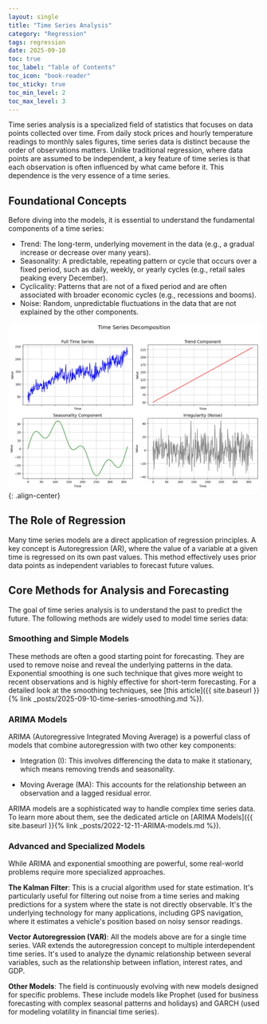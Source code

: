 ```yaml
---
layout: single
title: "Time Series Analysis"
category: "Regression"
tags: regression
date: 2025-09-10
toc: true
toc_label: "Table of Contents"
toc_icon: "book-reader"
toc_sticky: true
toc_min_level: 2
toc_max_level: 3
---
```


Time series analysis is a specialized field of statistics that focuses on data points collected over time. From daily stock prices and hourly temperature readings to monthly sales figures, time series data is distinct because the order of observations matters. Unlike traditional regression, where data points are assumed to be independent, a key feature of time series is that each observation is often influenced by what came before it. This dependence is the very essence of a time series.

## Foundational Concepts

Before diving into the models, it is essential to understand the fundamental components of a time series:

* Trend: The long-term, underlying movement in the data (e.g., a gradual increase or decrease over many years).
* Seasonality: A predictable, repeating pattern or cycle that occurs over a fixed period, such as daily, weekly, or yearly cycles (e.g., retail sales peaking every December).
* Cyclicality: Patterns that are not of a fixed period and are often associated with broader economic cycles (e.g., recessions and booms).
* Noise: Random, unpredictable fluctuations in the data that are not explained by the other components.

![](/assets/images/time_series/times_series_components.png){: .align-center}

## The Role of Regression

Many time series models are a direct application of regression principles. A key concept is Autoregression (AR), where the value of a variable at a given time is regressed on its own past values. This method effectively uses prior data points as independent variables to forecast future values.

## Core Methods for Analysis and Forecasting

The goal of time series analysis is to understand the past to predict the future. The following methods are widely used to model time series data:

### Smoothing and Simple Models

These methods are often a good starting point for forecasting. They are used to remove noise and reveal the underlying patterns in the data. Exponential smoothing is one such technique that gives more weight to recent observations and is highly effective for short-term forecasting. For a detailed look at the smoothing techniques, see [this article]({{ site.baseurl }}{% link _posts/2025-09-10-time-series-smoothing.md %}).

### ARIMA Models

ARIMA (Autoregressive Integrated Moving Average) is a powerful class of models that combine autoregression with two other key components:

* Integration (I): This involves differencing the data to make it stationary, which means removing trends and seasonality.

* Moving Average (MA): This accounts for the relationship between an observation and a lagged residual error.

ARIMA models are a sophisticated way to handle complex time series data. To learn more about them, see the dedicated article on [ARIMA Models]({{ site.baseurl }}{% link _posts/2022-12-11-ARIMA-models.md %}).

### Advanced and Specialized Models

While ARIMA and exponential smoothing are powerful, some real-world problems require more specialized approaches.

**The Kalman Filter**: This is a crucial algorithm used for state estimation. It's particularly useful for filtering out noise from a time series and making predictions for a system where the state is not directly observable. It's the underlying technology for many applications, including GPS navigation, where it estimates a vehicle's position based on noisy sensor readings.

**Vector Autoregression (VAR)**: All the models above are for a single time series. VAR extends the autoregression concept to multiple interdependent time series. It's used to analyze the dynamic relationship between several variables, such as the relationship between inflation, interest rates, and GDP.

**Other Models**: The field is continuously evolving with new models designed for specific problems. These include models like Prophet (used for business forecasting with complex seasonal patterns and holidays) and GARCH (used for modeling volatility in financial time series).